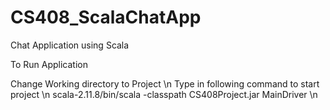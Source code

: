 # CS408_ScalaChatApp
Chat Application using Scala

<p>To Run Application</p>
Change Working directory to Project \n
Type in following command to start project \n
scala-2.11.8/bin/scala -classpath CS408Project.jar MainDriver \n

